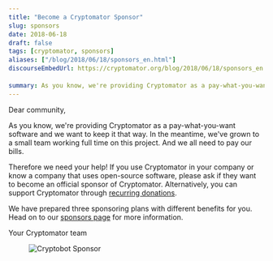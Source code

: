 ```yaml
---
title: "Become a Cryptomator Sponsor"
slug: sponsors
date: 2018-06-18
draft: false
tags: [cryptomator, sponsors]
aliases: ["/blog/2018/06/18/sponsors_en.html"]
discourseEmbedUrl: https://cryptomator.org/blog/2018/06/18/sponsors_en.html

summary: As you know, we're providing Cryptomator as a pay-what-you-want software and we want to keep it that way. In the meantime, we've grown to a small team working full time on this project. And we all need to pay our bills. Therefore we need your help! If you use Cryptomator in your company or know a company that uses open-source software, please ask if they want to become an official sponsor of Cryptomator. Alternatively, you can support Cryptomator through recurring donations.
---
```

Dear community,

As you know, we're providing Cryptomator as a pay-what-you-want software and we want to keep it that way. In the meantime, we've grown to a small team working full time on this project. And we all need to pay our bills.

Therefore we need your help! If you use Cryptomator in your company or know a company that uses open-source software, please ask if they want to become an official sponsor of Cryptomator. Alternatively, you can support Cryptomator through [recurring donations](https://cryptomator.org/sponsors/#donate).

We have prepared three sponsoring plans with different benefits for you. Head on to our [sponsors page](https://cryptomator.org/sponsors/) for more information.

Your Cryptomator team

<figure class="my-8">
  <img class="inline-block" src="/img/blog/cryptobot-sponsor.png" srcset="/img/blog/cryptobot-sponsor.png 1x, /img/blog/cryptobot-sponsor@2x.png 2x" alt="Cryptobot Sponsor" />
</figure>
